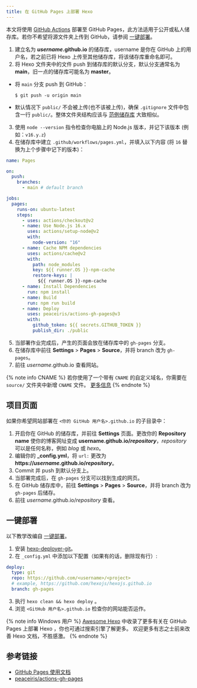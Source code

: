 ```yaml
---
title: 在 GitHub Pages 上部署 Hexo
---
```


本文将使用 [GitHub Actions](https://docs.github.com/en/actions) 部署至 GitHub Pages，此方法适用于公开或私人储存库。若你不希望将源文件夹上传到 GitHub，请参阅 [一键部署](#一键部署)。

1. 建立名为 <b>_username_.github.io</b> 的储存库，username 是你在 GitHub 上的用户名，若之前已将 Hexo 上传至其他储存库，将该储存库重命名即可。
2. 将 Hexo 文件夹中的文件 push 到储存库的默认分支，默认分支通常名为 **main**，旧一点的储存库可能名为 **master**。

- 将 `main` 分支 push 到 GitHub：

  ```
  $ git push -u origin main
  ```

- 默认情况下 `public/` 不会被上传(也不该被上传)，确保 `.gitignore` 文件中包含一行 `public/`。整体文件夹结构应该与 [范例储存库](https://github.com/hexojs/hexo-starter) 大致相似。

3. 使用 `node --version` 指令检查你电脑上的 Node.js 版本，并记下该版本 (例如：`v16.y.z`)
4. 在储存库中建立 `.github/workflows/pages.yml`，并填入以下内容 (将 `16` 替换为上个步骤中记下的版本)：

```yml .github/workflows/pages.yml
name: Pages

on:
  push:
    branches:
      - main # default branch

jobs:
  pages:
    runs-on: ubuntu-latest
    steps:
      - uses: actions/checkout@v2
      - name: Use Node.js 16.x
        uses: actions/setup-node@v2
        with:
          node-version: "16"
      - name: Cache NPM dependencies
        uses: actions/cache@v2
        with:
          path: node_modules
          key: ${{ runner.OS }}-npm-cache
          restore-keys: |
            ${{ runner.OS }}-npm-cache
      - name: Install Dependencies
        run: npm install
      - name: Build
        run: npm run build
      - name: Deploy
        uses: peaceiris/actions-gh-pages@v3
        with:
          github_token: ${{ secrets.GITHUB_TOKEN }}
          publish_dir: ./public
```
5. 当部署作业完成后，产生的页面会放在储存库中的 `gh-pages` 分支。
6. 在储存库中前往 **Settings** > **Pages** > **Source**，并将 branch 改为 `gh-pages`。
7. 前往 _username_.github.io 查看网站。

{% note info CNAME %}
若你使用了一个带有 `CNAME` 的自定义域名，你需要在 `source/` 文件夹中新增 `CNAME` 文件。 [更多信息](https://docs.github.com/en/pages/configuring-a-custom-domain-for-your-github-pages-site/managing-a-custom-domain-for-your-github-pages-site)
{% endnote %}

## 项目页面

如果你希望网站部署在 `<你的 GitHub 用户名>.github.io` 的子目录中：

1. 开启你在 GitHub 的储存库，并前往 **Settings** 页面。更改你的 **Repository name** 使你的博客网址变成 <b>username.github.io/_repository_</b>，_repository_ 可以是任何名称，例如 _blog_ 或 _hexo_。
2. 编辑你的 **\_config.yml**，将 `url:` 更改为 <b>https://_username_.github.io/_repository_</b>。
3. Commit 并 push 到默认分支上。
4. 当部署完成后，在 `gh-pages` 分支可以找到生成的网页。
5. 在 GitHub 储存库中，前往 **Settings** > **Pages** > **Source**，并将 branch 改为 `gh-pages` 后储存。
6. 前往 _username_.github.io/_repository_ 查看。

## 一键部署

以下教学改编自 [一键部署](/zh-cn/docs/one-command-deployment)。

1. 安装 [hexo-deployer-git](https://github.com/hexojs/hexo-deployer-git)。
2. 在 `_config.yml` 中添加以下配置（如果有的话，删除现有行）:

```yml
deploy:
  type: git
  repo: https://github.com/<username>/<project>
  # example, https://github.com/hexojs/hexojs.github.io
  branch: gh-pages
```

3. 执行 `hexo clean && hexo deploy` 。
4. 浏览 `<GitHub 用户名>.github.io` 检查你的网站能否运作。

{% note info Windows 用户 %}
[Awesome Hexo](https://github.com/hexojs/awesome-hexo) 中收录了更多有关在 GitHub Pages 上部署 Hexo ，你也可通过搜索引擎了解更多。
欢迎更多有志之士前来改善 Hexo 文档，不胜感激。
{% endnote %}

## 参考链接

- [GitHub Pages 使用文档](https://help.github.com/categories/github-pages-basics/)
- [peaceiris/actions-gh-pages](https://github.com/marketplace/actions/github-pages-action)